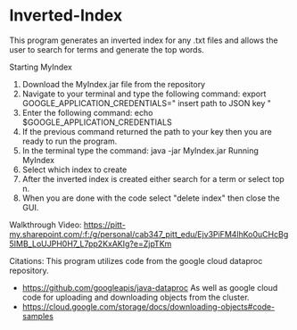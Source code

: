 # Inverted-Index
This program generates an inverted index for any .txt files and allows the user to search for terms and generate the top words.

Starting MyIndex
1. Download the MyIndex.jar file from the repository
2. Navigate to your terminal and type the following command: export GOOGLE_APPLICATION_CREDENTIALS=" insert path to JSON key "
3. Enter the following command: echo $GOOGLE_APPLICATION_CREDENTIALS
4. If the previous command returned the path to your key then you are ready to run the program.
5. In the terminal type the command: java -jar MyIndex.jar
Running MyIndex
6. Select which index to create
7. After the inverted index is created either search for a term or select top n.
8. When you are done with the code select "delete index" then close the GUI.


Walkthrough Video: https://pitt-my.sharepoint.com/:f:/g/personal/cab347_pitt_edu/Ejv3PiFM4lhKo0uCHcBg5IMB_LoUJPH0H7_L7pp2KxAKIg?e=ZjpTKm


Citations:
This program utilizes code from the google cloud dataproc repository.
- https://github.com/googleapis/java-dataproc
As well as google cloud code for uploading and downloading objects from the cluster.
- https://cloud.google.com/storage/docs/downloading-objects#code-samples

